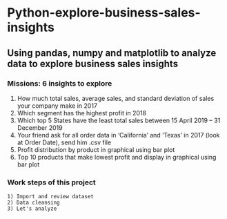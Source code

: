 # Python-explore-business-sales-insights
## Using pandas, numpy and matplotlib to analyze data to explore business sales insights
### Missions: 6 insights to explore 
1) How much total sales, average sales, and standard deviation of sales your company make in 2017
2) Which segment has the highest profit in 2018
3) Which top 5 States have the least total sales between 15 April 2019 – 31 December 2019
4) Your friend ask for all order data in ‘California’ and ‘Texas’ in 2017 (look at Order Date), send him .csv file
5) Profit distribution by product in graphical using bar plot
6) Top 10 products that make lowest profit and display in graphical using bar plot
### Work steps of this project
    1) Import and review dataset
    2) Data cleansing
    3) Let's analyze
